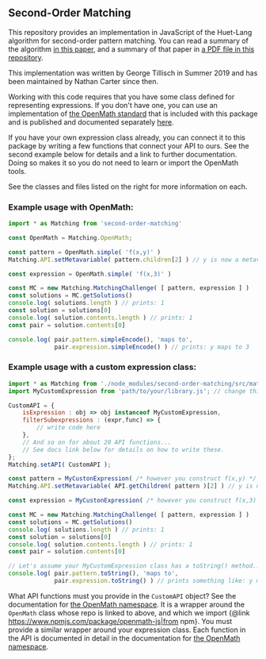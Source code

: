 
## Second-Order Matching

This repository provides an implementation in JavaScript of the Huet-Lang
algorithm for second-order pattern matching.  You can read a summary of the
algorithm [in this paper](https://dl.acm.org/doi/10.1145/1637837.1637839),
and a summary of that paper in [a PDF file in this repository](https://github.com/lurchmath/second-order-matching/blob/master/Summary%20of%20Moore%20on%20Huet-Lang.pdf).

This implementation was written by George Tillisch in Summer 2019 and has been
maintained by Nathan Carter since then.

Working with this code requires that you have some class defined for representing
expressions.  If you don't have one, you can use an implementation of
[the OpenMath standard](https://www.openmath.org/standard/om20-2019-07-01/)
that is included with this package and is published and documented separately
[here](https://github.com/lurchmath/openmath-js).

If you have your own expression class already, you can connect it to this package
by writing a few functions that connect your API to ours.  See the second example
below for details and a link to further documentation.
Doing so makes it so you do not need to learn or import the OpenMath tools.

See the classes and files listed on the right for more information on each.

### Example usage with OpenMath:

```js
import * as Matching from 'second-order-matching'

const OpenMath = Matching.OpenMath;

const pattern = OpenMath.simple( 'f(x,y)' )
Matching.API.setMetavariable( pattern.children[2] ) // y is now a metavariable

const expression = OpenMath.simple( 'f(x,3)' )

const MC = new Matching.MatchingChallenge( [ pattern, expression ] )
const solutions = MC.getSolutions()
console.log( solutions.length ) // prints: 1
const solution = solutions[0]
console.log( solution.contents.length ) // prints: 1
const pair = solution.contents[0]

console.log( pair.pattern.simpleEncode(), 'maps to',
             pair.expression.simpleEncode() ) // prints: y maps to 3
```

### Example usage with a custom expression class:

```js
import * as Matching from './node_modules/second-order-matching/src/matching-without-om.js'
import MyCustomExpression from 'path/to/your/library.js'; // change this line

CustomAPI = {
    isExpression : obj => obj instanceof MyCustomExpression,
    filterSubexpressions : (expr,func) => {
        // write code here
    },
    // And so on for about 20 API functions...
    // See docs link below for details on how to write these.
};
Matching.setAPI( CustomAPI );

const pattern = MyCustonExpression( /* however you construct f(x,y) */ )
Matching.API.setMetavariable( API.getChildren( pattern )[2] ) // y is now a metavariable

const expression = MyCustonExpression( /* however you construct f(x,3) */ )

const MC = new Matching.MatchingChallenge( [ pattern, expression ] )
const solutions = MC.getSolutions()
console.log( solutions.length ) // prints: 1
const solution = solutions[0]
console.log( solution.contents.length ) // prints: 1
const pair = solution.contents[0]

// Let's assume your MyCustomExpression class has a toString() method...
console.log( pair.pattern.toString(), 'maps to',
             pair.expression.toString() ) // prints something like: y maps to 3
```

What API functions must you provide in the `CustomAPI` object?  See the
documentation for [the OpenMath namespace](OpenMathAPI.html).  It is a wrapper
around the `OpenMath` class whose repo is linked to above, and which we import
{@link https://www.npmjs.com/package/openmath-js|from npm}.
You must provide a similar wrapper around your expression class.  Each function
in the API is documented in detail in the documentation for
[the OpenMath namespace](OpenMathAPI.html).
